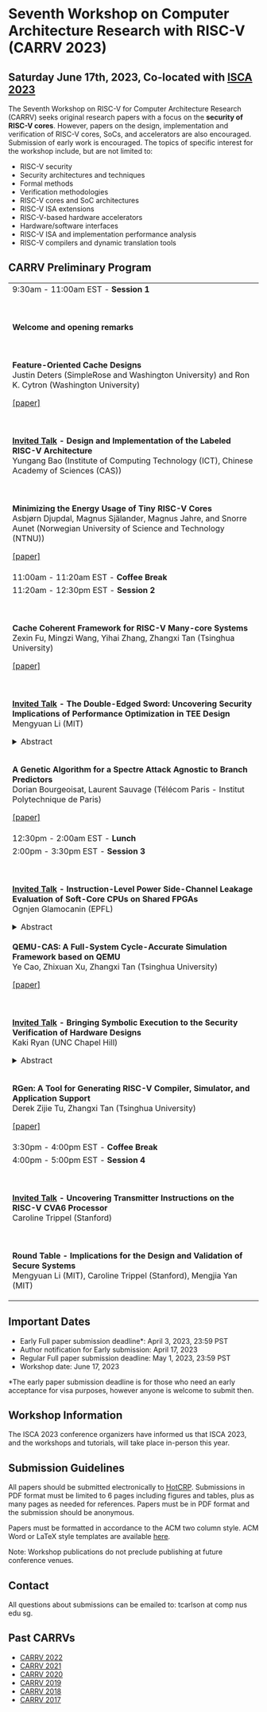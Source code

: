 # Seventh Workshop on Computer Architecture Research with RISC-V (CARRV 2023)

## Saturday June 17th, 2023, Co-located with [ISCA 2023](https://iscaconf.org/isca2023/)


The Seventh Workshop on RISC-V for Computer Architecture Research (CARRV) seeks original
research papers with a focus on the <b>security of RISC-V cores</b>. However, papers on the design, 
implementation and verification of RISC-V cores, SoCs, and accelerators are also encouraged. 
Submission of early work is encouraged. The topics of specific
interest for the workshop include, but are not limited to:

* RISC-V security
* Security architectures and techniques
* Formal methods
* Verification methodologies
* RISC-V cores and SoC architectures
* RISC-V ISA extensions
* RISC-V-based hardware accelerators
* Hardware/software interfaces
* RISC-V ISA and implementation performance analysis
* RISC-V compilers and dynamic translation tools

## CARRV Preliminary Program

<table>
<tbody>

<tr>
<td>
9:30am - 11:00am EST - <b>Session 1</b>

<br><br>
<b>Welcome and opening remarks</b>

<br><br>
<b>Feature-Oriented Cache Designs</b><br>
Justin Deters (SimpleRose and Washington University) and Ron K. Cytron (Washington University)

<a href="papers/CARRV2023_paper_1_Deters.pdf">[paper]</a>

<br><br>
<b><u>Invited Talk</u> - Design and Implementation of the Labeled RISC-V Architecture</b><br>
Yungang Bao (Institute of Computing Technology (ICT), Chinese Academy of Sciences (CAS))



<br><br>
<b>Minimizing the Energy Usage of Tiny RISC-V Cores</b><br>
Asbjørn Djupdal, Magnus Själander, Magnus Jahre, and Snorre Aunet (Norwegian University of Science and Technology (NTNU))

<a href="papers/CARRV2023_paper_2_Djupdal.pdf">[paper]</a>

</td>
</tr>


<tr>
<td>
11:00am - 11:20am EST - <b>Coffee Break</b>

</td>
</tr>

<tr>
<td>
11:20am - 12:30pm EST - <b>Session 2</b>

<br><br>
<b>Cache Coherent Framework for RISC-V Many-core Systems</b><br>
Zexin Fu, Mingzi Wang, Yihai Zhang, Zhangxi Tan (Tsinghua University)

<a href="papers/CARRV2023_paper_3_Fu.pdf">[paper]</a>



<br><br>
<b><u>Invited Talk</u>  - The Double-Edged Sword: Uncovering Security Implications of Performance Optimization in TEE Design</b><br>
Mengyuan Li (MIT)
<details> <summary>Abstract</summary>For years, the main obstacle to cloud adoption has been a lack of trust in Cloud Service Providers (CSPs). The concept of confidential computing has been enabled by an emerging security feature in modern CPUs, dubbed Trusted Execution Environment (TEE), which removes the need to trust the CSP. Aiming to provide data-in-use protection, TEE uses hardware-enabled isolation to protect the cloud workload against both physical access attacks and privileged software-level attacks. Due to the enormous market potential, all main processor vendors have released or are working on releasing confidential VM features in their server CPU lines, including AMD Secure Encrypted Virtualization (SEV), Intel Trust Domain Extension (TDX), and ARM Confidential Compute Architecture (CCA). However, performance optimization in these TEE designs can introduce vulnerabilities.<br><br>

In this talk, I will present two vulnerabilities identified in AMD SEV resulting from inconsiderate performance optimization. The first vulnerability relates to SEV's improper use of the address space identifier (ASID), which plays a rather important role in improving performance during a context switch. Based on our exploration, we present CrossLine attacks, which exploit a momentary execution to breach the confidentiality and integrity of SEV VMs. The second vulnerability is related to the confidential VM's hardware-accelerated memory encryption engine. We then introduce the ciphertext side channel, a previously unexplored side-channel, allowing a privileged adversary to infer execution states and potentially break constant-time OpenSSL implementations within confidential VMs. Finally, I will discuss existing TEE designs on the RISC-V platform and future directions for TEE design with improved performance.</details>




<br>
<b>A Genetic Algorithm for a Spectre Attack Agnostic to Branch Predictors</b><br>
Dorian Bourgeoisat, Laurent Sauvage (Télécom Paris - Institut Polytechnique de Paris)

<a href="papers/CARRV2023_paper_4_Bourgeoisat.pdf">[paper]</a>

</td>
</tr>

<tr>
<td>
12:30pm - 2:00am EST - <b>Lunch</b>

</td>
</tr>

<tr>
<td>
2:00pm - 3:30pm EST - <b>Session 3</b>



<br><br>
<b><u>Invited Talk</u> - Instruction-Level Power Side-Channel Leakage Evaluation of Soft-Core CPUs on Shared FPGAs</b><br>
Ognjen Glamocanin (EPFL)
<details> <summary>Abstract</summary>Side-channel disassembly attacks recover CPU instructions
from power or electromagnetic side-channel traces measured during code
execution. These attacks typically rely on physical access, proximity
to the victim device, and high sampling rate measuring instruments. In
this work, however, we analyze the CPU instruction-level power
side-channel leakage in an environment that lacks physical access or
expensive measuring equipment. We show that instruction leakage is
present even in a multitenant FPGA scenario, where the victim uses a
soft-core CPU, and the adversary deploys on-chip voltage-fluctuation
sensors. Unlike previous remote power side-channel attacks, which
either require a considerable number of victim traces or attack large
victim circuits such as machine learning accelerators, we take an
evaluator’s point of view and provide an analysis of the
instruction-level power side-channel leakage of a small open-source
RISC-V soft processor core. To investigate whether the power
side-channel traces leak secrets, we profile the victim device and
implement various instruction opcode classifiers based on classical
machine learning algorithms used in disassembly attacks and novel deep
learning approaches. We explore how parameters such as placement,
trace averaging, profiling templates, and different FPGA families
(including a cloud-scale FPGA) impact classification accuracy. Despite
the limited leakage of the soft-core CPU victim and a reduced accuracy
and sampling rate of on-chip sensors, we show that in a worst-case
scenario for the evaluator, i.e., an attacker breaching physical
separation, we can identify the opcode of executed instructions with
an average accuracy as high as 86.46%. Our analysis shows that
determining the executed instruction type is not a classification
bottleneck, while leakages between instructions of the same type can
be challenging for deep learning models to distinguish. We also show
that the instruction-level leakage is significantly reduced in a
cloud-scale FPGA scenario with higher soft-core CPU frequencies.
Nevertheless, our results show that even small circuits, such as
soft-core CPUs, leak potentially exploitable information through
on-chip power side channels, and users should deploy mitigation
techniques against disassembly attacks to protect their proprietary
code and data.</details>


<br>
<b>QEMU-CAS: A Full-System Cycle-Accurate Simulation Framework based on QEMU</b><br>
Ye Cao, Zhixuan Xu, Zhangxi Tan (Tsinghua University)

<a href="papers/CARRV2023_paper_5_Cao.pdf">[paper]</a>



<br><br>
<b><u>Invited Talk</u> - Bringing Symbolic Execution to the Security Verification of Hardware Designs</b><br>
Kaki Ryan (UNC Chapel Hill)
<details> <summary>Abstract</summary>The verification of hardware designs is a key activity for ensuring the correctness and security of a design early in the hardware lifecycle. In this talk, I will discuss our work developing a new point in the hardware verification space: software-style symbolic execution. Symbolic execution generalizes testing by replacing concrete values with symbols, with each symbol representing the set of possible values of the variable. This path-based symbolic analysis allows for deep and precise exploration of the design’s state space.<br><br>

Unfortunately, symbolic execution infamously suffers from the path explosion problem. I will first present the piecewise composition search strategy we developed to leverage the modular and cyclical nature of hardware designs to manage the path explosion problem. Using a hardware-oriented symbolic execution engine, we are able to find vulnerabilities in RISC-V processors that commercial and open-source model checking tools do not find. I will also discuss our results using symbolic execution for information-flow analysis in which we eliminate many of the false-positive flows that static analysis or taint tracking can produce.</details>


<br>
<b>RGen: A Tool for Generating RISC-V Compiler, Simulator, and Application Support</b><br>
Derek Zijie Tu, Zhangxi Tan (Tsinghua University)

<a href="papers/CARRV2023_paper_6_Tu.pdf">[paper]</a>



</td>
</tr>

<tr>
<td>
3:30pm - 4:00pm EST - <b>Coffee Break</b>

</td>
</tr>


<tr>
<td>
4:00pm - 5:00pm EST - <b>Session 4</b>

<br><br>
<b><u>Invited Talk</u> - Uncovering Transmitter Instructions on the RISC-V CVA6 Processor</b><br>
Caroline Trippel (Stanford)




<br><br>
<b>Round Table - Implications for the Design and Validation of Secure Systems</b><br>
Mengyuan Li (MIT), Caroline Trippel (Stanford), Mengjia Yan (MIT)


</td>
</tr>

</tbody>
</table>


## Important Dates

* Early Full paper submission deadline*: April 3, 2023, 23:59 PST
* Author notification for Early submission: April 17, 2023
* Regular Full paper submission deadline: May 1, 2023, 23:59 PST
* Workshop date: June 17, 2023

*The early paper submission deadline is for those who need an early acceptance for visa purposes, however anyone is welcome to submit then.

## Workshop Information

The ISCA 2023 conference organizers have informed us that ISCA 2023,
and the workshops and tutorials, will take place in-person this year.


## Submission Guidelines

All papers should be submitted electronically to
[HotCRP](https://carrv2023.hotcrp.com/). Submissions 
in PDF format must be limited to 6 pages including figures and tables,
plus as many pages as needed for references. Papers must be in PDF
format and the submission should be anonymous.

Papers must be formatted in accordance to the ACM two column
style. ACM Word or LaTeX style templates are available
[here](http://www.acm.org/publications/proceedings-template).

Note: Workshop publications do not preclude publishing at future
conference venues.

## Contact

All questions about submissions can be emailed to:
tcarlson at comp nus edu sg.

## Past CARRVs

* [CARRV 2022](https://carrv.github.io/2022/)
* [CARRV 2021](https://carrv.github.io/2021/)
* [CARRV 2020](https://carrv.github.io/2020/)
* [CARRV 2019](https://carrv.github.io/2019/)
* [CARRV 2018](https://carrv.github.io/2018/)
* [CARRV 2017](https://carrv.github.io/2017/)
